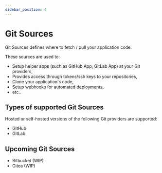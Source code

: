 ```yaml
---
sidebar_position: 4
---
```


# Git Sources

Git Sources defines where to fetch / pull your application code. 

These sources are used to:
- Setup helper apps (such as GitHub App, GitLab App) at your Git providers,
- Provides access through tokens/ssh keys to your repositories,
- Clone your application's code,
- Setup webhooks for automated deployments,
- etc..

## Types of supported Git Sources
Hosted or self-hosted versions of the following Git providers are supported:
- GitHub
- GitLab

## Upcoming Git Sources
- Bitbucket (WIP)
- Gitea (WIP)
